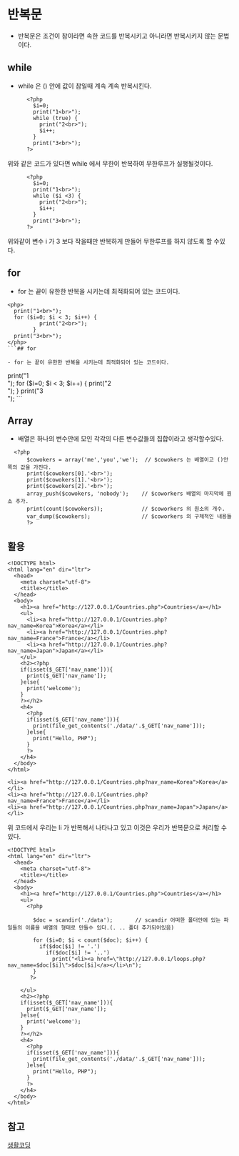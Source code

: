 # 반복문 

- 반복문은 조건이 참이라면 속한 코드를 반복시키고 아니라면 반복시키지 않는 문법이다.

## while 
- while 은 () 안에 값이 참일때 계속 계속 반복시킨다.

```
      <?php
        $i=0;
        print("1<br>");
        while (true) {
          print("2<br>");
          $i++;
        }
        print("3<br>");
      ?>
```
위와 같은 코드가 있다면 while 에서 무한이 반복하여 무한루프가 실행될것이다.

```
      <?php
        $i=0;
        print("1<br>");
        while ($i <3) {
          print("2<br>");
          $i++;
        }
        print("3<br>");
      ?>
```

위와같이 변수 i 가 3 보다 작을때만 반복하게 만들어 무한루프를 하지 않도록 할 수있다.

## for 

- for 는 끝이 유한한 반복을 시키는데 최적화되어 있는 코드이다.

```
<php>
  print("1<br>");
  for ($i=0; $i < 3; $i++) {
          print("2<br>");
        }
  print("3<br>");
</php>
```## for 

- for 는 끝이 유한한 반복을 시키는데 최적화되어 있는 코드이다.

```
<php>
  print("1<br>");
  for ($i=0; $i < 3; $i++) {
          print("2<br>");
        }
  print("3<br>");
</php>
```

## Array

- 배열은 하나의 변수안에 모인 각각의 다른 변수값들의 집합이라고 생각할수있다.

```
  <?php
      $cowokers = array('me','you','we');  // $cowokers 는 배열이고 ()안쪽의 값을 가진다.
      print($cowokers[0].'<br>');
      print($cowokers[1].'<br>');
      print($cowokers[2].'<br>');
      array_push($cowokers, 'nobody');	  // $coworkers 배열의 마지막에 원소 추가.
      print(count($cowokers));            // $coworkers 의 원소의 개수.
      var_dump($cowokers);                // $coworkers 의 구체적인 내용들
      ?>
``` 



## 활용

```
<!DOCTYPE html>
<html lang="en" dir="ltr">
  <head>
    <meta charset="utf-8">
    <title></title>
  </head>
  <body>
    <h1><a href="http://127.0.0.1/Countries.php">Countries</a></h1>
    <ul>
      <li><a href="http://127.0.0.1/Countries.php?nav_name=Korea">Korea</a></li>
      <li><a href="http://127.0.0.1/Countries.php?nav_name=France">France</a></li>
      <li><a href="http://127.0.0.1/Countries.php?nav_name=Japan">Japan</a></li>
    </ul>
    <h2><?php
    if(isset($_GET['nav_name'])){
      print($_GET['nav_name']);
    }else{
      print('welcome');
    }
    ?></h2>
    <h4>
      <?php
      if(isset($_GET['nav_name'])){
        print(file_get_contents('./data/'.$_GET['nav_name']));
      }else{
        print("Hello, PHP");
      }
      ?>
    </h4>
  </body>
</html>
```
```
<li><a href="http://127.0.0.1/Countries.php?nav_name=Korea">Korea</a></li>
<li><a href="http://127.0.0.1/Countries.php?nav_name=France">France</a></li>
<li><a href="http://127.0.0.1/Countries.php?nav_name=Japan">Japan</a></li>
```
위 코드에서 우리는 li 가 반복해서 나타나고 있고 이것은 우리가 반복문으로 처리할 수 있다.

```
<!DOCTYPE html>
<html lang="en" dir="ltr">
  <head>
    <meta charset="utf-8">
    <title></title>
  </head>
  <body>
    <h1><a href="http://127.0.0.1/Countries.php">Countries</a></h1>
    <ul>
      <?php

        $doc = scandir('./data');       // scandir 어떠한 폴더안에 있는 파일들의 이름을 배열의 형태로 만들수 있다.(. .. 폴더 추가되어있음)

        for ($i=0; $i < count($doc); $i++) {
          if($doc[$i] != '.')
            if($doc[$i] != '..')
              print("<li><a href=\"http://127.0.0.1/loops.php?nav_name=$doc[$i]\">$doc[$i]</a></li>\n");    
        }
       ?>

    </ul>
    <h2><?php
    if(isset($_GET['nav_name'])){
      print($_GET['nav_name']);
    }else{
      print('welcome');
    }
    ?></h2>
    <h4>
      <?php
      if(isset($_GET['nav_name'])){
        print(file_get_contents('./data/'.$_GET['nav_name']));
      }else{
        print("Hello, PHP");
      }
      ?>
    </h4>
  </body>
</html>
```

## 참고 
[생활코딩](https://opentutorials.org/course/3130/19358)